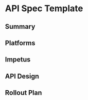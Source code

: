 # API Spec Template

## Summary
<!--- 1-3 sentence description of what is changing and why. --->

## Platforms
<!--- What platforms will be affected? Options include macOS, Windows, Linux, or any combination thereof. --->

## Impetus
<!--- What is prompting this change? A bug, user feedback, or something else? If there is a bug, please link it. --->

## API Design
<!--- Discuss any background and motivation not already in the summary above. Give implementation details. What options are under consideration, and what is your preferred solution or approach? --->

## Rollout Plan
<!--- What branches do you ultimately want this API to live in? If this change would require a minor release, please justify the reason for that request. -->